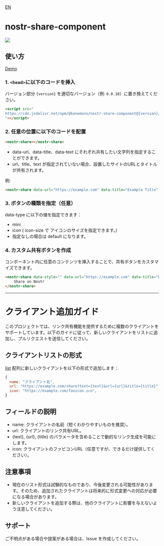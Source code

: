 
[EN](./README-EN.md)
# nostr-share-component
[![](https://data.jsdelivr.com/v1/package/npm/@konemono/nostr-share-component/badge)](https://www.jsdelivr.com/package/npm/@konemono/nostr-share-component)
## 使い方
[Demo](https://tsukemonogit.github.io/nostr-share-component/)
### 1. `<head>`に以下のコードを挿入
   バージョン部分 `{version}` を適切なバージョン（例: `0.0.10`）に置き換えてください。

   ```html
   <script src="
   https://cdn.jsdelivr.net/npm/@konemono/nostr-share-component@{version}/dist/nostr-share-component.min.js
   "></script>
   ```

### 2. 任意の位置に以下のコードを配置

```html
<nostr-share></nostr-share>
```

- data-url、data-title、data-text にそれぞれ共有したい文字列を指定することができます。
- url、title、text が指定されていない場合、設置したサイトのURLとタイトルが共有されます。


例:
```html
<nostr-share data-url="https://example.com" data-title="Example Title" data-text="Example Text"></nostr-share>
```


### 3. ボタンの種類を指定（任意）
data-type に以下の値を指定できます：
- mini
- icon ( icon-size で アイコンのサイズを指定できます。)
- 指定なしの場合は default になります。


### 4. カスタム共有ボタンを作成 
コンポーネント内に任意のコンテンツを挿入することで、共有ボタンをカスタマイズできます。

```html
<nostr-share data-style="" data-url="https://example.com" data-title="Example Title" data-text="Example Text">
    Share on Nostr
</nostr-share>
```


-----


# クライアント追加ガイド

このプロジェクトでは、リンク共有機能を提供するために複数のクライアントをサポートしています。以下のガイドに従って、新しいクライアントをリストに追加し、プルリクエストを送信してください。

## クライアントリストの形式



[list](src/lib/list.ts) 配列に新しいクライアントを以下の形式で追加します：
```javascript
{
  name: "クライアント名",
  url: "https://example.com/share?text={text}&url={url}&title={title}",
  icon: "https://example.com/favicon.ico",
}
```
## フィールドの説明
- name: クライアントの名前（短くわかりやすいものを推奨）。
- url: クライアントのリンク共有URL。
- {text}, {url}, {title} のパラメータを含めることで動的なリンク生成を可能にします。
- icon: クライアントのファビコンURL（任意ですが、できるだけ提供してください）。


## 注意事項
- 現在のリスト形式は試験的なものであり、今後変更される可能性があります。そのため、追加されたクライアントは将来的に形式変更への対応が必要になる場合があります。
- 新しいクライアントを追加する際は、他のクライアントに影響を与えないよう注意してください。

## サポート
ご不明点がある場合や提案がある場合は、Issue を作成してください。
